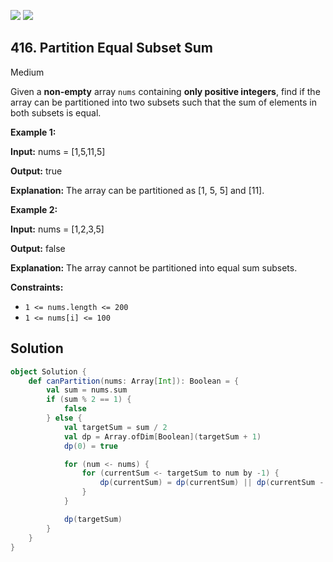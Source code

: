 [![](https://img.shields.io/github/stars/LeetCode-in-Scala/LeetCode-in-Scala?label=Stars&style=flat-square)](https://github.com/LeetCode-in-Scala/LeetCode-in-Scala)
[![](https://img.shields.io/github/forks/LeetCode-in-Scala/LeetCode-in-Scala?label=Fork%20me%20on%20GitHub%20&style=flat-square)](https://github.com/LeetCode-in-Scala/LeetCode-in-Scala/fork)

## 416\. Partition Equal Subset Sum

Medium

Given a **non-empty** array `nums` containing **only positive integers**, find if the array can be partitioned into two subsets such that the sum of elements in both subsets is equal.

**Example 1:**

**Input:** nums = [1,5,11,5]

**Output:** true

**Explanation:** The array can be partitioned as [1, 5, 5] and [11]. 

**Example 2:**

**Input:** nums = [1,2,3,5]

**Output:** false

**Explanation:** The array cannot be partitioned into equal sum subsets. 

**Constraints:**

*   `1 <= nums.length <= 200`
*   `1 <= nums[i] <= 100`

## Solution

```scala
object Solution {
    def canPartition(nums: Array[Int]): Boolean = {
        val sum = nums.sum
        if (sum % 2 == 1) {
            false
        } else {
            val targetSum = sum / 2
            val dp = Array.ofDim[Boolean](targetSum + 1)
            dp(0) = true

            for (num <- nums) {
                for (currentSum <- targetSum to num by -1) {
                    dp(currentSum) = dp(currentSum) || dp(currentSum - num)
                }
            }

            dp(targetSum)
        }
    }
}
```